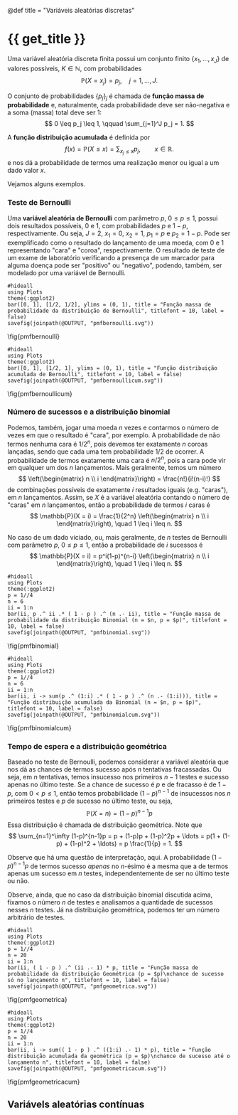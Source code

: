 @def title = "Variáveis aleatórias discretas"

# {{ get_title }}

Uma variável aleatória discreta finita possui um conjunto finito $\{x_1, \ldots, x_J\}$ de valores possíveis, $K\in \mathbb{N}$, com probabilidades
$$
\mathbb{P}(X = x_j) = p_j, \quad j = 1, \ldots, J.
$$

O conjunto de probabilidades $\{p_j\}_j$ é chamada de **função massa de probabilidade** e, naturalmente, cada probabilidade deve ser não-negativa e a soma (massa) total deve ser 1:
$$
0 \leq p_j \leq 1, \qquad \sum_{j=1}^J p_j = 1.
$$

A **função distribuição acumulada** é definida por
$$
  f(x) = \mathbb{P}(X \leq x) = \sum_{x_j \leq x} p_j, \qquad x\in \mathbb{R}.
$$
e nos dá a probabilidade de termos uma realização menor ou igual a um dado valor $x$.

Vejamos alguns exemplos.

### Teste de Bernoulli

Uma **variável aleatória de Bernoulli** com parâmetro $p$, $0\leq p \leq 1$, possui dois resultados possíveis, $0$ e $1$, com probabilidades $p$ e $1-p$, respectivamente. Ou seja, $J = 2$, $x_1 = 0$, $x_2 = 1$, $p_1 = p$ e $p_2 = 1 - p$. Pode ser exemplificado como o resultado do lançamento de uma moeda, com $0$ e $1$ representando "cara" e "coroa", respectivamente. O resultado de teste de um exame de laboratório verificando a presença de um marcador para alguma doença pode ser "positivo" ou "negativo", podendo, também, ser modelado por uma variável de Bernoulli.

```julia:pmfbernoulli
#hideall
using Plots
theme(:ggplot2)
bar([0, 1], [1/2, 1/2], ylims = (0, 1), title = "Função massa de probabilidade da distribuição de Bernoulli", titlefont = 10, label = false)
savefig(joinpath(@OUTPUT, "pmfbernoulli.svg"))
```
\fig{pmfbernoulli}

```julia:pmfbernoullicum
#hideall
using Plots
theme(:ggplot2)
bar([0, 1], [1/2, 1], ylims = (0, 1), title = "Função distribuição acumulada de Bernoulli", titlefont = 10, label = false)
savefig(joinpath(@OUTPUT, "pmfbernoullicum.svg"))
```
\fig{pmfbernoullicum}

### Número de sucessos e a distribuição binomial

Podemos, também, jogar uma moeda $n$ vezes e contarmos o número de vezes em que o resultado é "cara", por exemplo. A probabilidade de não termos nenhuma cara é $1/2^n$, pois devemos ter exatamente $n$ coroas lançadas, sendo que cada uma tem probabilidade 1/2 de ocorrer. A probabilidade de termos exatamente uma cara é $n/2^n$, pois a cara pode vir em qualquer um dos $n$ lançamentos. Mais geralmente, temos um número
$$
  \left(\begin{matrix} n \\ i \end{matrix}\right) = \frac{n!}{i!(n-i)!}
$$
de combinações possíveis de exatamente $i$ resultados iguais (e.g. "caras"), em $n$ lançamentos. Assim, se $X$ é a variável aleatória contando o número de "caras" em $n$ lançamentos, então a probabilidade de termos $i$ caras é
$$
  \mathbb{P}(X = i) = \frac{1}{2^n} \left(\begin{matrix} n \\ i \end{matrix}\right), \quad 1 \leq i \leq n.
$$

No caso de um dado viciado, ou, mais geralmente, de $n$ testes de Bernoulli com parâmetro $p$, $0\leq p \leq 1$, então a probabilidade de $i$ sucessos é
$$
  \mathbb{P}(X = i) = p^i(1-p)^{n-i} \left(\begin{matrix} n \\ i \end{matrix}\right), \quad 1 \leq i \leq n.
$$

```julia:pmfbinomial
#hideall
using Plots
theme(:ggplot2)
p = 1//4
n = 6
ii = 1:n
bar(ii, p .^ ii .* ( 1 - p ) .^ (n .- ii), title = "Função massa de probabilidade da distribuição Binomial (n = $n, p = $p)", titlefont = 10, label = false)
savefig(joinpath(@OUTPUT, "pmfbinomial.svg"))
```
\fig{pmfbinomial}

```julia:pmfbinomialcum
#hideall
using Plots
theme(:ggplot2)
p = 1//4
n = 6
ii = 1:n
bar(ii, i -> sum(p .^ (1:i) .* ( 1 - p ) .^ (n .- (1:i))), title = "Função distribuição acumulada da Binomial (n = $n, p = $p)", titlefont = 10, label = false)
savefig(joinpath(@OUTPUT, "pmfbinomialcum.svg"))
```
\fig{pmfbinomialcum}

### Tempo de espera e a distribuição geométrica

Baseado no teste de Bernoulli, podemos considerar a variável aleatória que nos dá as chances de termos sucesso após $n$ tentativas fracassadas. Ou seja, em $n$ tentativas, temos insucesso nos primeiros $n-1$ testes e sucesso apenas no último teste. Se a chance de sucesso é $p$ e de fracasso é de $1-p$, com $0 < p \leq 1$, então temos probabilidade $(1-p)^{n-1}$ de insucessos nos $n$ primeiros testes e $p$ de sucesso no último teste, ou seja,
$$
\mathbb{P}(X = n) = (1-p)^{n-1}p
$$
Essa distribuição é chamada de distribuição geométrica. Note que
$$
  \sum_{n=1}^\infty (1-p)^{n-1}p = p + (1-p)p + (1-p)^2p + \ldots = p(1 + (1-p) + (1-p)^2 + \ldots) = p \frac{1}{p} = 1.
$$

Observe que há uma questão de interpretação, aqui. A probabilidade $(1-p)^{n-1}p$ de termos sucesso *apenas* no $n$-ésimo é a mesma que a de termos apenas um sucesso em $n$ testes, independentemente de ser no último teste ou não.

Observe, ainda, que no caso da distribuição binomial discutida acima, fixamos o número $n$ de testes e analisamos a quantidade de sucessos nesses $n$ testes. Já na distribuição geométrica, podemos ter um número arbitrário de testes.

```julia:pmfgeometrica
#hideall
using Plots
theme(:ggplot2)
p = 1//4
n = 20
ii = 1:n
bar(ii, ( 1 - p ) .^ (ii .- 1) * p, title = "Função massa de probabilidade da distribuição Geométrica (p = $p)\nchance de sucesso só no lançamento n", titlefont = 10, label = false)
savefig(joinpath(@OUTPUT, "pmfgeometrica.svg"))
```
\fig{pmfgeometrica}

```julia:pmfgeometricacum
#hideall
using Plots
theme(:ggplot2)
p = 1//4
n = 20
ii = 1:n
bar(ii, i -> sum(( 1 - p ) .^ ((1:i) .- 1) * p), title = "Função distribuição acumulada da geométrica (p = $p)\nchance de sucesso até o lançamento n", titlefont = 10, label = false)
savefig(joinpath(@OUTPUT, "pmfgeometricacum.svg"))
```
\fig{pmfgeometricacum}

## Variávels aleatórias contínuas

